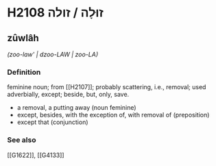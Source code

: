 # H2108 זוּלָה / זולה

## zûwlâh

_(zoo-law' | dzoo-LAW | zoo-LA)_

### Definition

feminine noun; from [[H2107]]; probably scattering, i.e., removal; used adverbially, except; beside, but, only, save.

- a removal, a putting away (noun feminine)
- except, besides, with the exception of, with removal of (preposition)
- except that (conjunction)
### See also

[[G1622]], [[G4133]]


